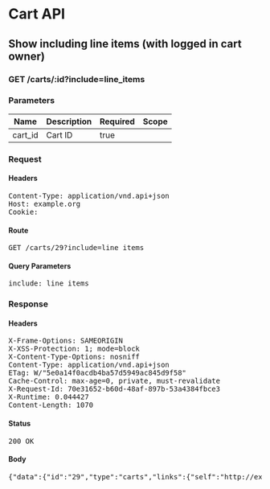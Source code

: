 # Cart API

## Show including line items (with logged in cart owner)

### GET /carts/:id?include=line_items

### Parameters

| Name | Description | Required | Scope |
|------|-------------|----------|-------|
| cart_id | Cart ID | true |  |

### Request

#### Headers

<pre>Content-Type: application/vnd.api+json
Host: example.org
Cookie: </pre>

#### Route

<pre>GET /carts/29?include=line_items</pre>

#### Query Parameters

<pre>include: line_items</pre>

### Response

#### Headers

<pre>X-Frame-Options: SAMEORIGIN
X-XSS-Protection: 1; mode=block
X-Content-Type-Options: nosniff
Content-Type: application/vnd.api+json
ETag: W/&quot;5e0a14f0acdb4ba57d5949ac845d9f58&quot;
Cache-Control: max-age=0, private, must-revalidate
X-Request-Id: 70e31652-b60d-48af-897b-53a4384fbce3
X-Runtime: 0.044427
Content-Length: 1070</pre>

#### Status

<pre>200 OK</pre>

#### Body

<pre>{"data":{"id":"29","type":"carts","links":{"self":"http://example.org/carts/29"},"attributes":{"user_id":17,"purchased_at":null,"created_at":"2018-05-14T06:13:02.893Z","updated_at":"2018-05-14T06:13:02.893Z","origin":null},"relationships":{"line_items":{"links":{"self":"http://example.org/carts/29/relationships/line_items","related":"http://example.org/carts/29/line_items"},"data":[{"type":"line_items","id":"22"}]},"cart_purchases":{"links":{"self":"http://example.org/carts/29/relationships/cart_purchases","related":"http://example.org/carts/29/cart_purchases"}}}},"included":[{"id":"22","type":"line_items","links":{"self":"http://example.org/line_items/22"},"attributes":{"cart_id":29,"sale_price":"5.0","list_price":"5.0","quantity":1,"created_at":"2018-05-14T06:13:02.899Z","updated_at":"2018-05-14T06:13:02.899Z","source_id":22,"source_type":"Item","source_sku":"IMASKU","source_name":"An Item","options":{}},"relationships":{"cart":{"links":{"self":"http://example.org/line_items/22/relationships/cart","related":"http://example.org/line_items/22/cart"}}}}]}</pre>
